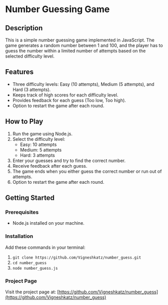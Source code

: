 # Number Guessing Game

## Description
This is a simple number guessing game implemented in JavaScript. The game generates a random number between 1 and 100, and the player has to guess the number within a limited number of attempts based on the selected difficulty level.

## Features
- Three difficulty levels: Easy (10 attempts), Medium (5 attempts), and Hard (3 attempts).
- Keeps track of high scores for each difficulty level.
- Provides feedback for each guess (Too low, Too high).
- Option to restart the game after each round.

## How to Play
1. Run the game using Node.js.
2. Select the difficulty level:
    - Easy: 10 attempts
    - Medium: 5 attempts
    - Hard: 3 attempts
3. Enter your guesses and try to find the correct number.
4. Receive feedback after each guess.
5. The game ends when you either guess the correct number or run out of attempts.
6. Option to restart the game after each round.

## Getting Started

### Prerequisites
- Node.js installed on your machine.

### Installation
Add these commands in your terminal:
1. `git clone https://github.com/Vigneshkatz/number_guess.git`
2. `cd number_guess`
3. `node number_guess.js`

### Project Page
Visit the project page at: [https://github.com/Vigneshkatz/number_guess](https://github.com/Vigneshkatz/number_guess)